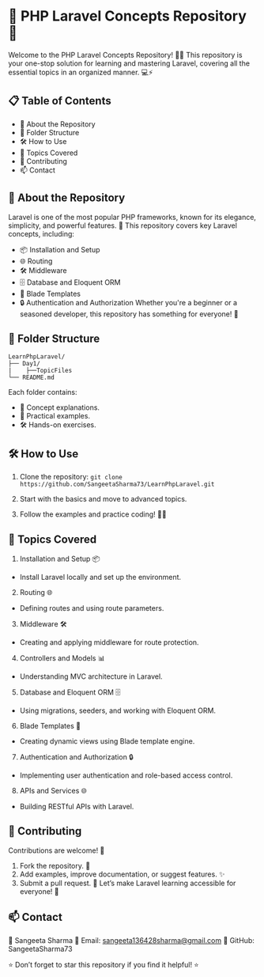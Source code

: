 # 🚀 PHP Laravel Concepts Repository 🎉
Welcome to the PHP Laravel Concepts Repository! 🐘✨
This repository is your one-stop solution for learning and mastering Laravel, covering all the essential topics in an organized manner. 💻⚡

## 📋 Table of Contents
- 🌟 About the Repository
- 📂 Folder Structure
- 🛠️ How to Use
- 📜 Topics Covered
- 🤝 Contributing
- 📫 Contact

## 🌟 About the Repository
Laravel is one of the most popular PHP frameworks, known for its elegance, simplicity, and powerful features. 🎯
This repository covers key Laravel concepts, including:

- 📦 Installation and Setup
- 🌐 Routing
- 🛠️ Middleware
- 🗄️ Database and Eloquent ORM
- 📄 Blade Templates
- 🔒 Authentication and Authorization
Whether you're a beginner or a seasoned developer, this repository has something for everyone! 🚀

## 📂 Folder Structure
```text
LearnPhpLaravel/
├── Day1/
|    ├──TopicFiles
└── README.md
```
Each folder contains:

- 📄 Concept explanations.
- 📝 Practical examples.
- 🛠️ Hands-on exercises.

## 🛠️ How to Use
1. Clone the repository:
`git clone https://github.com/SangeetaSharma73/LearnPhpLaravel.git`

2. Start with the basics and move to advanced topics.

3. Follow the examples and practice coding! 🧑‍💻

## 📜 Topics Covered
1. Installation and Setup 📦
- Install Laravel locally and set up the environment.

2. Routing 🌐
- Defining routes and using route parameters.

3. Middleware 🛠️
- Creating and applying middleware for route protection.

4. Controllers and Models 📊
- Understanding MVC architecture in Laravel.

5. Database and Eloquent ORM 🗄️
- Using migrations, seeders, and working with Eloquent ORM.

6. Blade Templates 🎨
- Creating dynamic views using Blade template engine.

7. Authentication and Authorization 🔒
- Implementing user authentication and role-based access control.

8. APIs and Services 🌐
- Building RESTful APIs with Laravel.

## 🤝 Contributing
Contributions are welcome! 🎉

1. Fork the repository. 🍴
2. Add examples, improve documentation, or suggest features. ✨
3. Submit a pull request. 🤝
Let’s make Laravel learning accessible for everyone! 🚀

## 📫 Contact
👤 Sangeeta Sharma
📧 Email: sangeeta136428sharma@gmail.com
🔗 GitHub: SangeetaSharma73

⭐ Don’t forget to star this repository if you find it helpful! ⭐

